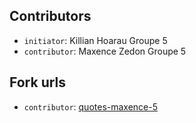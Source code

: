## Contributors
- `initiator`: Killian Hoarau Groupe 5
- `contributor`: Maxence Zedon Groupe 5

## Fork urls
- `contributor`: [quotes-maxence-5](https://github.com/necrosus1/quotes-killian-5)
